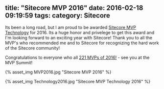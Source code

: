 title: "Sitecore MVP 2016"
date: 2016-02-18 09:19:59
tags:
category: Sitecore
---

Its been a long road, but I am proud to be awarded [Sitecore MVP Technology](http://www.sitecore.net/learn/blogs/best-practice-blogs/pieter-brinkman/posts/2016/02/announcing-2016-sitecore-mvp-awards.aspx) for 2016. Its a huge honor and privelege to get this award and I'm looking forward to an exciting year with Sitecore! Thank you to all the MVP's who recommended me and to Sitecore for recognizing the hard work of the Sitecore community!

Congratulations to everyone who all [221 MVPs of 2016!](http://www.sitecore.net/mvp2016) - see you at the MVP Summit!

{% asset_img MVP2016.jpg "Sitecore MVP 2016" %}

{% asset_img Technology2016.jpg "Sitecore MVP Technology 2016" %}

